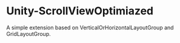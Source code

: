 # Unity-ScrollViewOptimiazed
A simple extension based on VerticalOrHorizontalLayoutGroup and GridLayoutGroup.
